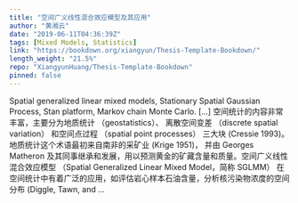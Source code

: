 ```yaml
---
title: "空间广义线性混合效应模型及其应用"
author: "黄湘云"
date: "2019-06-11T04:36:39Z"
tags: [Mixed Models, Statistics]
link: "https://bookdown.org/xiangyun/Thesis-Template-Bookdown/"
length_weight: "21.5%"
repo: "XiangyunHuang/Thesis-Template-Bookdown"
pinned: false
---
```


Spatial generalized linear mixed models, Stationary Spatial Gaussian Process, Stan platform, Markov chain Monte Carlo. [...] 空间统计的内容非常丰富，主要分为地质统计 （geostatistics）、 离散空间变差 （discrete spatial variation） 和空间点过程 （spatial point processes） 三大块 (Cressie 1993)。 地质统计这个术语最初来自南非的采矿业 (Krige 1951)， 并由 Georges Matheron 及其同事继承和发展，用以预测黄金的矿藏含量和质量。空间广义线性混合效应模型 （Spatial Generalized Linear Mixed Model，简称 SGLMM） 在空间统计中有着广泛的应用，如评估岩心样本石油含量，分析核污染物浓度的空间分布 (Diggle, Tawn, and ...
